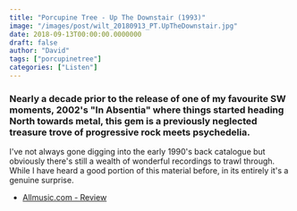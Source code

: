 ```yaml
---
title: "Porcupine Tree - Up The Downstair (1993)"
image: "/images/post/wilt_20180913_PT.UpTheDownstair.jpg"
date: 2018-09-13T00:00:00.0000000
draft: false
author: "David"
tags: ["porcupinetree"]
categories: ["Listen"]
---
```

### Nearly a decade prior to the release of one of my favourite SW moments, 2002's "In Absentia" where things started heading North towards metal, this gem is a previously neglected treasure trove of progressive rock meets psychedelia.   
  
I've not always gone digging into the early 1990's back catalogue but obviously there's still a wealth of wonderful recordings to trawl through. While I have heard a good portion of this material before, in its entirely it's a genuine surprise.

-  [Allmusic.com - Review](https://www.allmusic.com/album/up-the-downstair-mw0000671893)